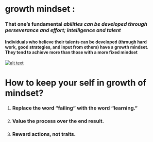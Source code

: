 # growth mindset :

### That one’s fundamental *abilities can be developed through perseverance and effort; intelligence and talent* 

#### Individuals who believe their talents can be developed (through hard work, good strategies, and input from others) have a growth mindset. They tend to achieve more than those with a more fixed mindset

 [![alt text](https://link-to-my-pic-ping)](https://www.google.com/url?sa=i&url=https%3A%2F%2Fsites.dartmouth.edu%2Flearning%2F2017%2F05%2F18%2Funderstanding-the-growth-mindset%2F&psig=AOvVaw3uY4I5o6L-U_uGfeeSEn78&ust=1620073657333000&source=images&cd=vfe&ved=0CAoQjRxqFwoTCPDIp-vqq_ACFQAAAAAdAAAAABAD)
 
 # How to keep your self in growth of mindset?
 1. ### Replace the word “failing” with the word “learning.”
 2. ### Value the process over the end result.
 3. ### Reward actions, not traits.
 
